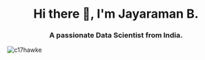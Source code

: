 <h1 style="text-align: center;">Hi there 👋, I'm Jayaraman B.</h1>

<h3 style="text-align: center;">A passionate Data Scientist from India.</h3>

<link rel="import" href="bower_components/flag-icon/flag-icon.html">

<p align="left"> <img src="https://komarev.com/ghpvc/?username=bjayaraman29&label=Profile%20views&color=0e75b6&style=flat" alt="c17hawke" /> </p>
